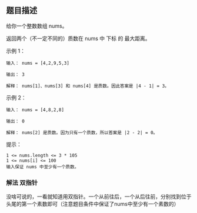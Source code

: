 ## 题目描述

给你一个整数数组 nums。

返回两个（不一定不同的）质数在 nums 中 下标 的 最大距离。


示例 1：
```
输入： nums = [4,2,9,5,3]

输出： 3

解释： nums[1]、nums[3] 和 nums[4] 是质数。因此答案是 |4 - 1| = 3。
```
示例 2：
```
输入： nums = [4,8,2,8]

输出： 0

解释： nums[2] 是质数。因为只有一个质数，所以答案是 |2 - 2| = 0。
```

提示：
```
1 <= nums.length <= 3 * 105
1 <= nums[i] <= 100
输入保证 nums 中至少有一个质数。
```

### 解法 双指针
没啥可说的，一看就知道用双指针。一个从前往后，一个从后往前，分别找到位于头尾的第一个素数即可（注意题目条件中保证了nums中至少有一个素数的）